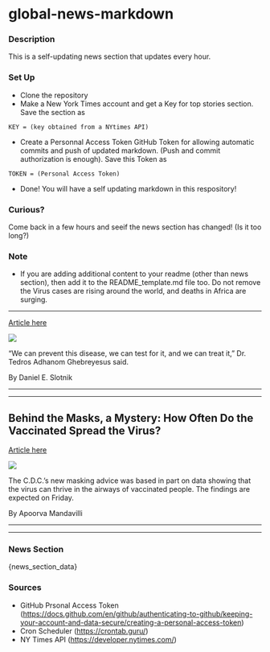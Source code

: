 # global-news-markdown

### Description 
This is a self-updating news section that updates every hour.

### Set Up 
* Clone the repository
* Make a New York Times account and get a Key for top stories section. Save the section as 
 ```
 KEY = (key obtained from a NYtimes API)
 ```
*  Create a Personnal Access Token GitHub Token for allowing automatic commits and push of updated markdown. (Push and commit authorization is enough). Save this Token as 
```
TOKEN = (Personal Access Token)
```
* Done! You will have a self updating markdown in this respository!

### Curious?
Come back in a few hours and seeif the news section has changed! (Is it too long?)

### Note
* If you are adding additional content to your readme (other than news section), then add it to the README_template.md file too. Do not remove the Virus cases are rising around the world, and deaths in Africa are surging.
--------------------------------------------------------------------------

[Article here](https://www.nytimes.com/2021/07/30/world/africa-who-coronavirus-deaths.html)

[![](https://static01.nyt.com/images/2021/07/30/world/30virus-briefing-who-africa/merlin_191853954_14f08eed-feba-474f-9a37-552e9efbc2d4-superJumbo.jpg)](https://www.nytimes.com/2021/07/30/world/africa-who-coronavirus-deaths.html)

“We can prevent this disease, we can test for it, and we can treat it,” Dr. Tedros Adhanom Ghebreyesus said.

By Daniel E. Slotnik

* * *

* * *

Behind the Masks, a Mystery: How Often Do the Vaccinated Spread the Virus?
--------------------------------------------------------------------------

[Article here](https://www.nytimes.com/2021/07/29/health/cdc-masks-vaccinated-transmission.html)

[![](https://static01.nyt.com/images/2021/07/29/science/29virus-transmit1/merlin_191732004_683cde72-c3bb-4323-9732-80bd27f32fe0-superJumbo.jpg)](https://www.nytimes.com/2021/07/29/health/cdc-masks-vaccinated-transmission.html)

The C.D.C.’s new masking advice was based in part on data showing that the virus can thrive in the airways of vaccinated people. The findings are expected on Friday.

By Apoorva Mandavilli

* * *

* * *

### News Section 
{news_section_data}


### Sources 
* GitHub Prsonal Access Token (https://docs.github.com/en/github/authenticating-to-github/keeping-your-account-and-data-secure/creating-a-personal-access-token)
* Cron Scheduler (https://crontab.guru/)
* NY Times API (https://developer.nytimes.com/)
